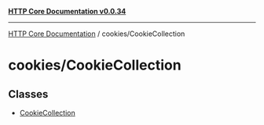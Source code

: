 [**HTTP Core Documentation v0.0.34**](../../README.md)

***

[HTTP Core Documentation](../../modules.md) / cookies/CookieCollection

# cookies/CookieCollection

## Classes

- [CookieCollection](classes/CookieCollection.md)
